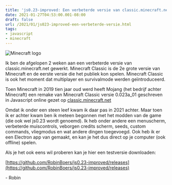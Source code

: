 ```yaml
---
title: 'js0.23-improved: Een verbeterde versie van classic.minecraft.net'
date: 2021-01-27T04:53:00.001-08:00
draft: false
url: /2021/01/js023-improved-een-verbeterde-versie.html
tags:
- javascript
- minecraft
---
```


![Minecraft logo](https://1.bp.blogspot.com/-0SoXwRgbr10/YA1hM_ym-pI/AAAAAAAAKFw/OaMwhSIuze82Q7oMDnYF34K8Tp2mhaTmQCLcBGAsYHQ/s0/icon.png)

Ik ben de afgelopen 2 weken aan een verbeterde versie van classic.minecraft.net gewerkt. Minecraft Classic is de 2e grote versie van Minecraft en de eerste versie die het publiek kon spelen. Minecraft Classic is ook het moment dat multiplayer en survivalmode werden geïntroduceerd.

Toen Minecraft in 2019 tien jaar oud werd heeft Mojang (het bedrijf achter Minecraft) een remake van Minecraft Classic versie 0.023a\_01 geschreven in Javascript online gezet op [classic.minecraft.net](http://classic.minecraft.net)  

Omdat ik onder een steen leef kwam ik daar pas in 2021 achter. Maar toen ik er achter kwam ben ik meteen begonnen met het modden van de game (die ook wel js0.23 wordt genoemd). Ik heb onder andere een menuscherm, verbeterde muiscontrols, veborgen credits scherm, seeds, custom commands, vliegmodus en wat andere dingen toegevoegd. Ook heb ik er een Electron app van gemaakt, en kan je het dus direct op je computer (ook offline) spelen.

Als je het ook eens wil proberen kan je hier een testversie downloaden:

[https://github.com/RobinBoers/js0.23-improved/releases](https://github.com/RobinBoers/js0.23-improved/releases)  

\- Robin
